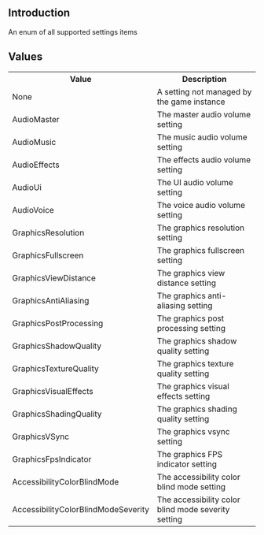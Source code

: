 ## Introduction
An enum of all supported settings items

## Values
<table>
	<tr>
		<th>Value</th>
		<th>Description</th>
	</tr>
	<tr>
		<td>None</td>
		<td>A setting not managed by the game instance</td>
	</tr>
	<tr>
		<td>AudioMaster</td>
		<td>The master audio volume setting</td>
	</tr>
	<tr>
		<td>AudioMusic</td>
		<td>The music audio volume setting</td>
	</tr>
	<tr>
		<td>AudioEffects</td>
		<td>The effects audio volume setting</td>
	</tr>
	<tr>
		<td>AudioUi</td>
		<td>The UI audio volume setting</td>
	</tr>
	<tr>
		<td>AudioVoice</td>
		<td>The voice audio volume setting</td>
	</tr>
	<tr>
		<td>GraphicsResolution</td>
		<td>The graphics resolution setting</td>
	</tr>
	<tr>
		<td>GraphicsFullscreen</td>
		<td>The graphics fullscreen setting</td>
	</tr>
	<tr>
		<td>GraphicsViewDistance</td>
		<td>The graphics view distance setting</td>
	</tr>
	<tr>
		<td>GraphicsAntiAliasing</td>
		<td>The graphics anti-aliasing setting</td>
	</tr>
	<tr>
		<td>GraphicsPostProcessing</td>
		<td>The graphics post processing setting</td>
	</tr>
	<tr>
		<td>GraphicsShadowQuality</td>
		<td>The graphics shadow quality setting</td>
	</tr>
	<tr>
		<td>GraphicsTextureQuality</td>
		<td>The graphics texture quality setting</td>
	</tr>
	<tr>
		<td>GraphicsVisualEffects</td>
		<td>The graphics visual effects setting</td>
	</tr>
	<tr>
		<td>GraphicsShadingQuality</td>
		<td>The graphics shading quality setting</td>
	</tr>
	<tr>
		<td>GraphicsVSync</td>
		<td>The graphics vsync setting</td>
	</tr>
	<tr>
		<td>GraphicsFpsIndicator</td>
		<td>The graphics FPS indicator setting</td>
	</tr>
	<tr>
		<td>AccessibilityColorBlindMode</td>
		<td>The accessibility color blind mode setting</td>
	</tr>
	<tr>
		<td>AccessibilityColorBlindModeSeverity</td>
		<td>The accessibility color blind mode severity setting</td>
	</tr>
</table>